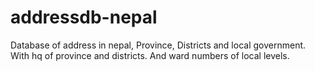 # addressdb-nepal
Database of address in nepal, Province, Districts and local government. With hq of province and districts. And ward numbers of local levels.

